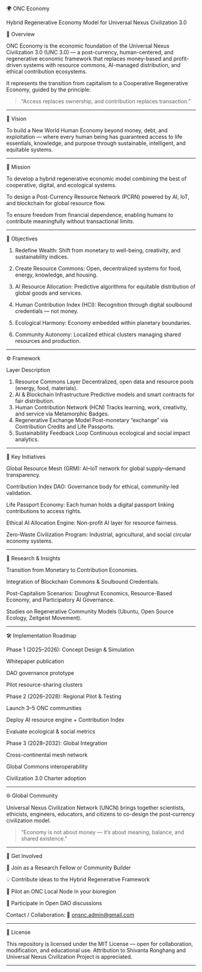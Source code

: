 
🌍 ONC Economy

Hybrid Regenerative Economy Model for Universal Nexus Civilization 3.0

🔹 Overview

ONC Economy is the economic foundation of the Universal Nexus Civilization 3.0 (UNC 3.0) — a post-currency, human-centered, and regenerative economic framework that replaces money-based and profit-driven systems with resource commons, AI-managed distribution, and ethical contribution ecosystems.

It represents the transition from capitalism to a Cooperative Regenerative Economy, guided by the principle:

> “Access replaces ownership, and contribution replaces transaction.”




---

💠 Vision

To build a New World Human Economy beyond money, debt, and exploitation — where every human being has guaranteed access to life essentials, knowledge, and purpose through sustainable, intelligent, and equitable systems.


---

🎯 Mission

To develop a hybrid regenerative economic model combining the best of cooperative, digital, and ecological systems.

To design a Post-Currency Resource Network (PCRN) powered by AI, IoT, and blockchain for global resource flow.

To ensure freedom from financial dependence, enabling humans to contribute meaningfully without transactional limits.



---

🧩 Objectives

1. Redefine Wealth: Shift from monetary to well-being, creativity, and sustainability indices.


2. Create Resource Commons: Open, decentralized systems for food, energy, knowledge, and housing.


3. AI Resource Allocation: Predictive algorithms for equitable distribution of global goods and services.


4. Human Contribution Index (HCI): Recognition through digital soulbound credentials — not money.


5. Ecological Harmony: Economy embedded within planetary boundaries.


6. Community Autonomy: Localized ethical clusters managing shared resources and production.




---

⚙️ Framework

Layer	Description

1. Resource Commons Layer	Decentralized, open data and resource pools (energy, food, materials).
2. AI & Blockchain Infrastructure	Predictive models and smart contracts for fair distribution.
3. Human Contribution Network (HCN)	Tracks learning, work, creativity, and service via Metamorphic Badges.
4. Regenerative Exchange Model	Post-monetary “exchange” via Contribution Credits and Life Passports.
5. Sustainability Feedback Loop	Continuous ecological and social impact analytics.



---

🚀 Key Initiatives

Global Resource Mesh (GRM): AI–IoT network for global supply–demand transparency.

Contribution Index DAO: Governance body for ethical, community-led validation.

Life Passport Economy: Each human holds a digital passport linking contributions to access rights.

Ethical AI Allocation Engine: Non-profit AI layer for resource fairness.

Zero-Waste Civilization Program: Industrial, agricultural, and social circular economy systems.



---

🧠 Research & Insights

Transition from Monetary to Contribution Economies.

Integration of Blockchain Commons & Soulbound Credentials.

Post-Capitalism Scenarios: Doughnut Economics, Resource-Based Economy, and Participatory AI Governance.

Studies on Regenerative Community Models (Ubuntu, Open Source Ecology, Zeitgeist Movement).



---

🛠️ Implementation Roadmap

Phase 1 (2025–2026): Concept Design & Simulation

Whitepaper publication

DAO governance prototype

Pilot resource-sharing clusters


Phase 2 (2026–2028): Regional Pilot & Testing

Launch 3–5 ONC communities

Deploy AI resource engine + Contribution Index

Evaluate ecological & social metrics


Phase 3 (2028–2032): Global Integration

Cross-continental mesh network

Global Commons interoperability

Civilization 3.0 Charter adoption



---

🌐 Global Community

Universal Nexus Civilization Network (UNCN) brings together scientists, ethicists, engineers, educators, and citizens to co-design the post-currency civilization model.

> “Economy is not about money — it’s about meaning, balance, and shared existence.”




---

🤝 Get Involved

🧩 Join as a Research Fellow or Community Builder

💡 Contribute ideas to the Hybrid Regenerative Framework

🌱 Pilot an ONC Local Node in your bioregion

🔗 Participate in Open DAO discussions


Contact / Collaboration:
📧 onsnc.admin@gmail.com


---

📜 License

This repository is licensed under the MIT License — open for collaboration, modification, and educational use.
Attribution to Shivanta Ronghang and Universal Nexus Civilization Project is appreciated.


---

